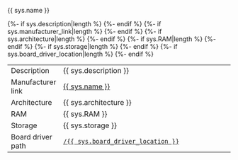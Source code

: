   <tr class = "sys">
    <td><p>{{ sys.name }}<a name="{{ sys.name|replace(" ", "-")|replace("(", "")|replace(")", "")|lower() }}"></a></p><h3 class="add-link" style="display:none">{{ sys.name }}</h3></td>
    <td>
      <table class = "nested responsive">
        <colgroup>
        <col width="10%">
      </colgroup>
        <tbody class="list">
          {%- if sys.description|length %}
          <tr>
            <td>Description</td>
            <td>{{ sys.description }}</td>
          </tr>
          {%- endif %}
          {%- if sys.manufacturer_link|length %}
          <tr>
            <td>Manufacturer link</td>
            <td><a class= "external" href="{{ sys.manufacturer_link }}">{{ sys.name }}</a></td>
          </tr>
          {%- endif %}
          {%- if sys.architecture|length %}
          <tr>
            <td>Architecture</td>
            <td>{{ sys.architecture }}</td>
          </tr>
          {%- endif %}
          {%- if sys.RAM|length %}
          <tr>
            <td>RAM</td>
            <td>{{ sys.RAM }}</td>
          </tr>
          {%- endif %}
          {%- if sys.storage|length %}
          <tr>
            <td>Storage</td>
            <td>{{ sys.storage }}</td>
          </tr>
          {%- endif %}
          {%- if sys.board_driver_location|length %}
          <tr>
            <td>Board driver path</td>
            <td><a href="{{ cs_url }}{{ sys.board_driver_location}}"><code>/{{ sys.board_driver_location }}</code></a></td>
          </tr>
          {%- endif %}
        </tbody>
      </table>
    </td>
  </tr>
